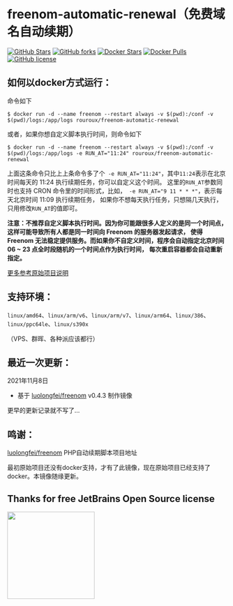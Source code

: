 # freenom-automatic-renewal（免费域名自动续期）
[![GitHub Stars](https://img.shields.io/github/stars/RouRouX/docker-freenom-automatic-renewal.svg?style=flat-square&label=Stars&logo=github)](https://github.com/RouRouX/docker-freenom-automatic-renewal/stargazers)
[![GitHub forks](https://img.shields.io/github/forks/RouRouX/docker-freenom-automatic-renewal.svg?style=flat-square&label=Forks&logo=github)](https://github.com/RouRouX/docker-freenom-automatic-renewal/fork)
[![Docker Stars](https://img.shields.io/docker/stars/rouroux/freenom-automatic-renewal.svg?style=flat-square&label=Stars&logo=docker)](https://hub.docker.com/r/rouroux/freenom-automatic-renewal)
[![Docker Pulls](https://img.shields.io/docker/pulls/rouroux/freenom-automatic-renewal.svg?style=flat-square&label=Pulls&logo=docker)](https://hub.docker.com/r/rouroux/freenom-automatic-renewal) [![GitHub license](https://img.shields.io/github/license/RouRouX/docker-freenom-automatic-renewal.svg?style=flat-square&label=LICENSE)](https://github.com/RouRouX/docker-freenom-automatic-renewal/blob/master/LICENSE)


## 如何以docker方式运行：

命令如下
```shell
$ docker run -d --name freenom --restart always -v $(pwd):/conf -v $(pwd)/logs:/app/logs rouroux/freenom-automatic-renewal
```
或者，如果你想自定义脚本执行时间，则命令如下
```shell
$ docker run -d --name freenom --restart always -v $(pwd):/conf -v $(pwd)/logs:/app/logs -e RUN_AT="11:24" rouroux/freenom-automatic-renewal
```
 上面这条命令只比上上条命令多了个` -e RUN_AT="11:24"`，其中`11:24`表示在北京时间每天的 11:24 执行续期任务，你可以自定义这个时间。
 这里的`RUN_AT`参数同时也支持 CRON 命令里的时间形式，比如，` -e RUN_AT="9 11 * * *"`，表示每天北京时间 11:09 执行续期任务，
 如果你不想每天执行任务，只想隔几天执行，只用修改`RUN_AT`的值即可。
 
 **注意：不推荐自定义脚本执行时间。因为你可能跟很多人定义的是同一个时间点，这样可能导致所有人都是同一时间向 Freenom 的服务器发起请求，
 使得 Freenom 无法稳定提供服务。而如果你不自定义时间，程序会自动指定北京时间 06 ~ 23 点全时段随机的一个时间点作为执行时间，
 每次重启容器都会自动重新指定。**

[更多参考原始项目说明](https://github.com/luolongfei/freenom#--%E6%96%B9%E5%BC%8F%E4%B8%80%E9%80%9A%E8%BF%87-docker-%E9%83%A8%E7%BD%B2%E6%9C%80%E7%AE%80%E5%8D%95%E7%9A%84%E6%96%B9%E5%BC%8F)

## 支持环境：
`linux/amd64`、`linux/arm/v6`、`linux/arm/v7`、`linux/arm64`、`linux/386`、`linux/ppc64le`、`linux/s390x`

（VPS、群晖、各种派应该都行）

## 最近一次更新：

2021年11月8日

* 基于 [luolongfei/freenom](https://github.com/luolongfei/freenom/) v0.4.3 制作镜像

更早的更新记录就不写了...

## 鸣谢：

[luolongfei/freenom](https://github.com/luolongfei/freenom) PHP自动续期脚本项目地址

最初原始项目还没有docker支持，才有了此镜像，现在原始项目已经支持了docker。本镜像随缘更新。

## Thanks for free JetBrains Open Source license

<a href="https://www.jetbrains.com/?from=docker-freenom-automatic-renewal" target="_blank">
<img src="https://user-images.githubusercontent.com/1787798/69898077-4f4e3d00-138f-11ea-81f9-96fb7c49da89.png" height="200"/></a>




